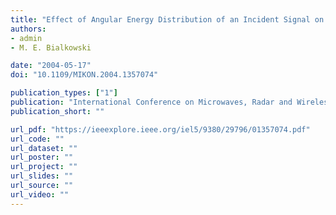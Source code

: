 ```yaml
---
title: "Effect of Angular Energy Distribution of an Incident Signal on the Spatial Fading Correlation of a Uniform Linear Array"
authors:
- admin
- M. E. Bialkowski

date: "2004-05-17"
doi: "10.1109/MIKON.2004.1357074"

publication_types: ["1"]
publication: "International Conference on Microwaves, Radar and Wireless Communications (MIKON), Warsaw, Poland"
publication_short: ""

url_pdf: "https://ieeexplore.ieee.org/iel5/9380/29796/01357074.pdf"
url_code: ""
url_dataset: ""
url_poster: ""
url_project: ""
url_slides: ""
url_source: ""
url_video: ""
---
```

